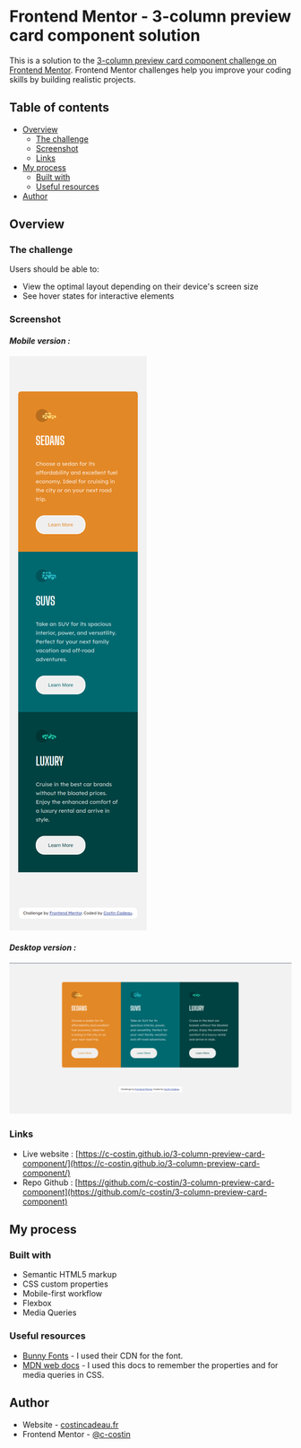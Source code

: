 # Frontend Mentor - 3-column preview card component solution

This is a solution to the [3-column preview card component challenge on Frontend Mentor](https://www.frontendmentor.io/challenges/3column-preview-card-component-pH92eAR2-). Frontend Mentor challenges help you improve your coding skills by building realistic projects. 

## Table of contents

- [Overview](#overview)
  - [The challenge](#the-challenge)
  - [Screenshot](#screenshot)
  - [Links](#links)
- [My process](#my-process)
  - [Built with](#built-with)
  - [Useful resources](#useful-resources)
- [Author](#author)

## Overview

### The challenge

Users should be able to:

- View the optimal layout depending on their device's screen size
- See hover states for interactive elements

### Screenshot

#### *Mobile version :*
![](./docs/screenshots/mobile.png)

#### *Desktop version :*
![](./docs/screenshots/desktop.png)

### Links

- Live website : [https://c-costin.github.io/3-column-preview-card-component/](https://c-costin.github.io/3-column-preview-card-component/)
- Repo Github : [https://github.com/c-costin/3-column-preview-card-component](https://github.com/c-costin/3-column-preview-card-component)

## My process

### Built with

- Semantic HTML5 markup
- CSS custom properties
- Mobile-first workflow
- Flexbox
- Media Queries

### Useful resources

- [Bunny Fonts](https://fonts.bunny.net/) - I used their CDN for the font.
- [MDN web docs](https://developer.mozilla.org/en-US/) - I used this docs to remember the properties and for media queries in CSS.

## Author

- Website - [costincadeau.fr](https://costincadeau.fr)
- Frontend Mentor - [@c-costin](https://www.frontendmentor.io/profile/c-costin)

